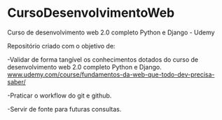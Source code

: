 # CursoDesenvolvimentoWeb
Curso de desenvolvimento web 2.0 completo Python e Django - Udemy

Repositório criado com o objetivo de:

-Validar de forma tangível os conhecimentos dotados do curso de desenvolvimento web 2.0 completo Python e Django.
  www.udemy.com/course/fundamentos-da-web-que-todo-dev-precisa-saber/
  
-Praticar o workflow do git e github.

-Servir de fonte para futuras consultas.
